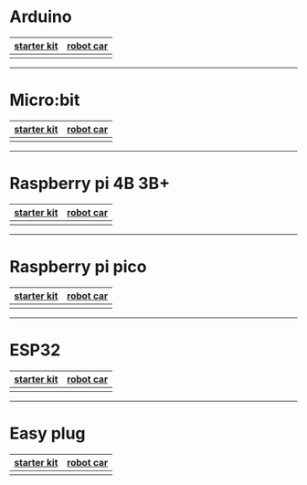 # Arduino


| [starter kit](docs/arduino/arduino%20starter%20kit.md)| [robot car](docs/arduino/arduino%20robot.md)|
|-------------------------------------------------------|---------------------------------------------|
| | |









---
# Micro:bit

| [starter kit](docs/microbit/microbit%20kit.md)| [robot car](docs/microbit/microbit%20robot.md)|
|-----------------------------------------------|-----------------------------------------------|
| | |







---
# Raspberry pi 4B 3B+

| [starter kit](docs/raspberrypi/raspberry%20pi%20kit.md)| [robot car](docs/raspberrypi/raspberry%20pi%20robot.md)|
|--------------------------------------------------------|--------------------------------------------------------|
| | |






---
# Raspberry pi pico

| [starter kit](docs/raspberrypi/pico%20starter%20kit.md)| [robot car](docs/raspberrypi/pico%20robot.md)|
|--------------------------------------------------------|----------------------------------------------|
| | |






---
# ESP32 

| [starter kit](docs/esp32/esp32%20kit.md)| [robot car](docs/esp32/esp32%20robot.md)|
|-----------------------------------------|-----------------------------------------|
| | |








---
# Easy plug 

| [starter kit](docs/easyplug/easy%20plug%20kit.md)| [robot car](docs/easyplug/easy%20plug%20robot.md)|
|--------------------------------------------------------|--------------------------------------------------------|
| | |


















